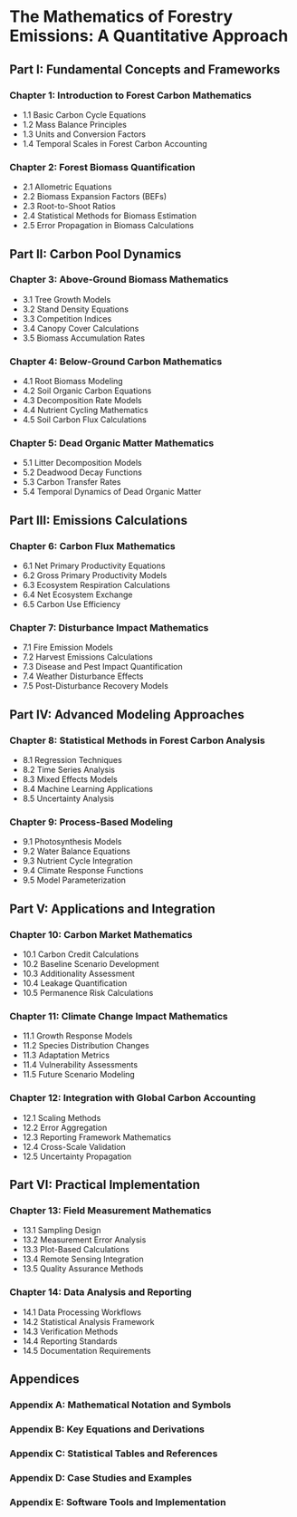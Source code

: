# The Mathematics of Forestry Emissions: A Quantitative Approach

## Part I: Fundamental Concepts and Frameworks

### Chapter 1: Introduction to Forest Carbon Mathematics

- 1.1 Basic Carbon Cycle Equations
- 1.2 Mass Balance Principles
- 1.3 Units and Conversion Factors
- 1.4 Temporal Scales in Forest Carbon Accounting

### Chapter 2: Forest Biomass Quantification

- 2.1 Allometric Equations
- 2.2 Biomass Expansion Factors (BEFs)
- 2.3 Root-to-Shoot Ratios
- 2.4 Statistical Methods for Biomass Estimation
- 2.5 Error Propagation in Biomass Calculations

## Part II: Carbon Pool Dynamics

### Chapter 3: Above-Ground Biomass Mathematics

- 3.1 Tree Growth Models
- 3.2 Stand Density Equations
- 3.3 Competition Indices
- 3.4 Canopy Cover Calculations
- 3.5 Biomass Accumulation Rates

### Chapter 4: Below-Ground Carbon Mathematics

- 4.1 Root Biomass Modeling
- 4.2 Soil Organic Carbon Equations
- 4.3 Decomposition Rate Models
- 4.4 Nutrient Cycling Mathematics
- 4.5 Soil Carbon Flux Calculations

### Chapter 5: Dead Organic Matter Mathematics

- 5.1 Litter Decomposition Models
- 5.2 Deadwood Decay Functions
- 5.3 Carbon Transfer Rates
- 5.4 Temporal Dynamics of Dead Organic Matter

## Part III: Emissions Calculations

### Chapter 6: Carbon Flux Mathematics

- 6.1 Net Primary Productivity Equations
- 6.2 Gross Primary Productivity Models
- 6.3 Ecosystem Respiration Calculations
- 6.4 Net Ecosystem Exchange
- 6.5 Carbon Use Efficiency

### Chapter 7: Disturbance Impact Mathematics

- 7.1 Fire Emission Models
- 7.2 Harvest Emissions Calculations
- 7.3 Disease and Pest Impact Quantification
- 7.4 Weather Disturbance Effects
- 7.5 Post-Disturbance Recovery Models

## Part IV: Advanced Modeling Approaches

### Chapter 8: Statistical Methods in Forest Carbon Analysis

- 8.1 Regression Techniques
- 8.2 Time Series Analysis
- 8.3 Mixed Effects Models
- 8.4 Machine Learning Applications
- 8.5 Uncertainty Analysis

### Chapter 9: Process-Based Modeling

- 9.1 Photosynthesis Models
- 9.2 Water Balance Equations
- 9.3 Nutrient Cycle Integration
- 9.4 Climate Response Functions
- 9.5 Model Parameterization

## Part V: Applications and Integration

### Chapter 10: Carbon Market Mathematics

- 10.1 Carbon Credit Calculations
- 10.2 Baseline Scenario Development
- 10.3 Additionality Assessment
- 10.4 Leakage Quantification
- 10.5 Permanence Risk Calculations

### Chapter 11: Climate Change Impact Mathematics

- 11.1 Growth Response Models
- 11.2 Species Distribution Changes
- 11.3 Adaptation Metrics
- 11.4 Vulnerability Assessments
- 11.5 Future Scenario Modeling

### Chapter 12: Integration with Global Carbon Accounting

- 12.1 Scaling Methods
- 12.2 Error Aggregation
- 12.3 Reporting Framework Mathematics
- 12.4 Cross-Scale Validation
- 12.5 Uncertainty Propagation

## Part VI: Practical Implementation

### Chapter 13: Field Measurement Mathematics

- 13.1 Sampling Design
- 13.2 Measurement Error Analysis
- 13.3 Plot-Based Calculations
- 13.4 Remote Sensing Integration
- 13.5 Quality Assurance Methods

### Chapter 14: Data Analysis and Reporting

- 14.1 Data Processing Workflows
- 14.2 Statistical Analysis Framework
- 14.3 Verification Methods
- 14.4 Reporting Standards
- 14.5 Documentation Requirements

## Appendices

### Appendix A: Mathematical Notation and Symbols

### Appendix B: Key Equations and Derivations

### Appendix C: Statistical Tables and References

### Appendix D: Case Studies and Examples

### Appendix E: Software Tools and Implementation